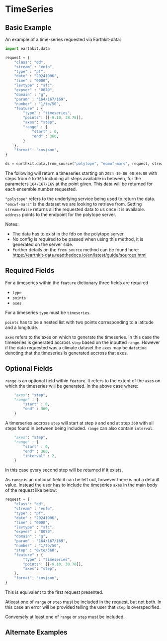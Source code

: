 # TimeSeries

## Basic Example

<!-- ### Polytope-mars

A basic example of requesting a timeseries using polytope-mars:

```python
from polytope_mars.api import PolytopeMars

request = {
    "class": "od",
    "stream" : "enfo",
    "type" : "pf",
    "date" : "20241006",
    "time" : "0000",
    "levtype" : "sfc",
    "expver" : "0079", 
    "domain" : "g",
    "param" : "164/167/169",
    "number" : "1/to/50",
    "feature" : {
        "type" : "timeseries",
        "points": [[-9.10, 38.78]],
        "axes": "step",
        "range" : {
            "start" : 0,
            "end" : 360,
        }
    },
    "format": "covjson",
}

result = PolytopeMars().extract(request)
```

The following will return a timeseries starting on `2024-10-06 00:00:00` with steps from `0` to `360` including all steps available in between, for the parameters `164/167/169` at the point given. This data will be returned for each ensemble number requested.

Notes: 
* The data has to exist in the data source pointed to in the config.
* No config is provided via the PolytopeMars interface so a config will be loaded from the default locations. The config can also be passed directly via the interface.

### Earthkit-data -->

An example of a time-series requested via Earthkit-data:

```python
import earthkit.data

request = {
    "class": "od",
    "stream" : "enfo",
    "type" : "pf",
    "date" : "20241006",
    "time" : "0000",
    "levtype" : "sfc",
    "expver" : "0079", 
    "domain" : "g",
    "param" : "164/167/169",
    "number" : "1/to/50",
    "feature" : {
        "type" : "timeseries",
        "points": [[-9.10, 38.78]],
        "axes": "step",
        "range" : {
            "start" : 0,
            "end" : 360,
        }
    },
    "format": "covjson",
}

ds = earthkit.data.from_source("polytope", "ecmwf-mars", request, stream=False, address='polytope.ecmwf.int')
```
The following will return a timeseries starting on `2024-10-06 00:00:00` with steps from `0` to `360` including all steps available in between, for the parameters `164/167/169` at the point given. This data will be returned for each ensemble number requested.

`"polytope"` refers to the underlying service being used to return the data. `"emcwf-mars"` is the dataset we are looking to retrieve from. Setting `stream=False` returns all the requested data to us once it is available. `address` points to the endpoint for the polytope server.

Notes: 
* The data has to exist in the fdb on the polytope server.
* No config is required to be passed when using this method, it is generated on the server side.
* Further details on the `from_source` method can be found here: https://earthkit-data.readthedocs.io/en/latest/guide/sources.html

## Required Fields

For a timeseries within the `feature` dictionary three fields are required

* `type`
* `points`
* `axes`

For a timeseries `type` must be `timeseries`.

`points` has to be a nested list with two points corresponding to a latitude and a longitude.

`axes` refers to the axes on which to generate the timeseries. In this case the timeseries is generated accross `step` based on the inputted `range`. However if the data requested was a climate dataset the `axes` may be `datetime` denoting that the timeseries is generated accross that axes.


## Optional Fields

`range` is an optional field within `feature`. It refers to the extent of the `axes` on which the timeseries will be generated. In the above case where:

```python
    "axes": "step",
    "range" : {
        "start" : 0,
        "end" : 360,
    }
```

A timerseries accross `step` will start at step `0` and end at step `360` with all steps found in between being included. `range` can also contain `interval`.

```python
    "axes": "step",
    "range" : {
        "start" : 0,
        "end" : 360,
        "interval" : 2,
    }
```
In this case every second step will be returned if it exists.

As `range` is an optional field it can be left out, however there is not a default value. Instead the user has to include the timeseries `axes` in the main body of the request like below:

```python
request = {
    "class": "od",
    "stream" : "enfo",
    "type" : "pf",
    "date" : "20241006",
    "time" : "0000",
    "levtype" : "sfc",
    "expver" : "0079", 
    "domain" : "g",
    "param" : "164/167/169",
    "number" : "1/to/50",
    "step" : "0/to/360",
    "feature" : {
        "type" : "timeseries",
        "points": [[-9.10, 38.78]],
        "axes": "step",
    },
    "format": "covjson",
}
```

This is equivalent to the first request presented. 

Atleast one of `range` or `step` must be included in the request, but not both. In this case an error will be provided telling the user that `step` is overspecified.

Conversely at least one of `range` or `step` must be included.

## Alternate Examples